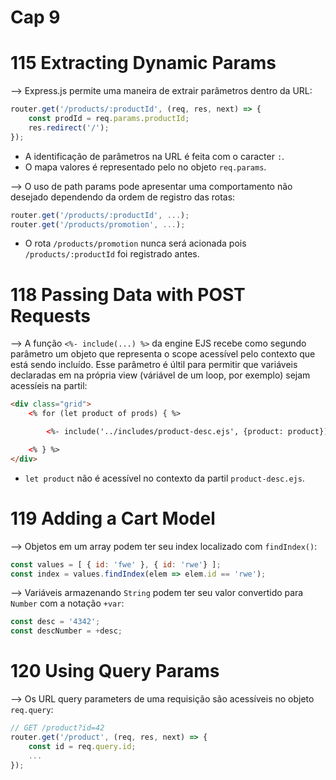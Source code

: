 # Cap 9

# 115 Extracting Dynamic Params
--> Express.js permite uma maneira de extrair parâmetros dentro da URL:
```javascript
router.get('/products/:productId', (req, res, next) => {
    const prodId = req.params.productId;
    res.redirect('/');
});
```
* A identificação de parâmetros na URL é feita com o caracter `:`.
* O mapa valores é representado pelo no objeto `req.params`.

--> O uso de path params pode apresentar uma comportamento não desejado dependendo da ordem de registro das rotas:
```javascript
router.get('/products/:productId', ...);
router.get('/products/promotion', ...);
```
* O rota `/products/promotion` nunca será acionada pois `/products/:productId` foi registrado antes.

# 118 Passing Data with POST Requests
--> A função `<%- include(...) %>` da engine EJS recebe como segundo parâmetro um objeto que representa o scope 
acessível pelo contexto que está sendo incluído. Esse parâmetro é últil para permitir que variáveis declaradas em 
na própria view (váriável de um loop, por exemplo) sejam acessíeis na partil:
```html
<div class="grid">
    <% for (let product of prods) { %>

        <%- include('../includes/product-desc.ejs', {product: product}) %>

    <% } %>
</div>
```
* `let product` não é acessível no contexto da partil `product-desc.ejs`.

# 119 Adding a Cart Model
--> Objetos em um array podem ter seu index localizado com `findIndex()`:
```javascript
const values = [ { id: 'fwe' }, { id: 'rwe'} ];
const index = values.findIndex(elem => elem.id == 'rwe');
```

--> Variáveis armazenando `String` podem ter seu valor convertido para `Number` com a notação `+var`:
```javascript
const desc = '4342';
const descNumber = +desc;
```

# 120 Using Query Params
--> Os URL query parameters de uma requisição são acessíveis no objeto `req.query`:
```javascript
// GET /product?id=42
router.get('/product', (req, res, next) => {
    const id = req.query.id;
    ...
});
```
